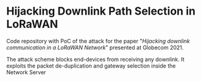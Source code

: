 # Hijacking Downlink Path Selection in LoRaWAN
Code repository with PoC of the attack for the paper "_Hijacking downlink communication in a LoRaWAN Network_" presented at Globecom 2021.

The attack scheme blocks end-devices from receiving any downlink. It exploits the packet de-duplication and gateway selection inside the Network Server


